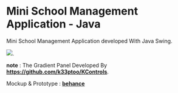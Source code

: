 # Mini School Management Application - Java

Mini School Management Application developed With Java Swing.

![](https://mir-s3-cdn-cf.behance.net/project_modules/1400_opt_1/249e8992662489.5e50b41ac6d05.png).

__note__ : The Gradient Panel Developed By **https://github.com/k33ptoo/KControls**.

Mockup & Prototype : **[behance](https://www.behance.net/gallery/92662489/Mini-School-Management-Application-Java)**

